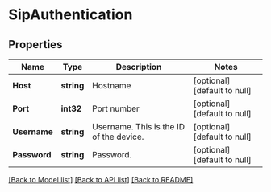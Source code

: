 # SipAuthentication

## Properties
Name | Type | Description | Notes
------------ | ------------- | ------------- | -------------
**Host** | **string** | Hostname | [optional] [default to null]
**Port** | **int32** | Port number | [optional] [default to null]
**Username** | **string** | Username. This is the ID of the device. | [optional] [default to null]
**Password** | **string** | Password. | [optional] [default to null]

[[Back to Model list]](../README.md#documentation-for-models) [[Back to API list]](../README.md#documentation-for-api-endpoints) [[Back to README]](../README.md)


